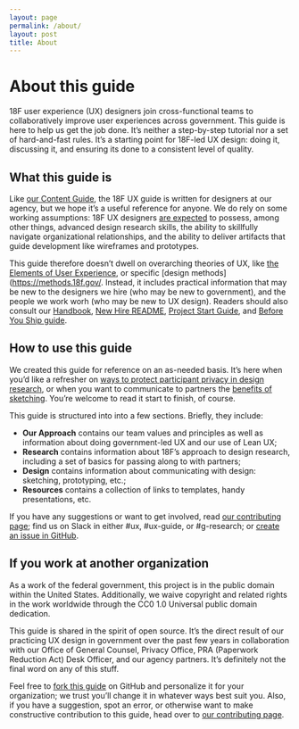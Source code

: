 ```yaml
---
layout: page
permalink: /about/
layout: post
title: About
---
```



# About this guide

18F user experience (UX) designers join cross-functional teams to collaboratively improve user experiences across government. This guide is here to help us get the job done. It’s neither a step-by-step tutorial nor a set of hard-and-fast rules. It’s a starting point for 18F-led UX design: doing it, discussing it, and ensuring its done to a consistent level of quality.

## What this guide is

Like [our Content Guide](https://content-guide.18f.gov/how-to-use-this-guide/), the 18F UX guide is written for designers at our agency, but we hope it’s a useful reference for anyone. We do rely on some working assumptions: 18F UX designers [are expected](https://docs.google.com/document/d/1xQGIdKoxmOzwyb6Ma-eRkMmk0ic8ugDIDd_I-h2X1cU/edit#) to possess, among other things, advanced design research skills, the ability to skillfully navigate organizational relationships, and the ability to deliver artifacts that guide development like wireframes and prototypes.

This guide therefore doesn’t dwell on overarching theories of UX, like [the Elements of User Experience](http://www.jjg.net/elements/pdf/elements.pdf), or specific [design methods](https://methods.18f.gov/. Instead, it includes practical information that may be new to the designers we hire (who may be new to government), and the people we work worh (who may be new to UX design). Readers should also consult our [Handbook](https://handbook.18f.gov/), [New Hire README](https://docs.google.com/document/d/19naJ8wgVo_hnv_nUy2WWyzH6DJwXXgenD0QpsZmOSe0/edit#), [Project Start Guide](https://docs.google.com/document/d/1jFGksReKrt2PY_QVe7fj1aOCcyjHlGPf5hkKgv7nuMA/edit?pli=1#), and [Before You Ship guide](https://before-you-ship.18f.gov/).

## How to use this guide

We created this guide for reference on an as-needed basis. It’s here when you’d like a refresher on [ways to protect participant privacy in design research](https://github.com/18F/ux-guide/blob/master/_pages/research/privacy.md), or when you want to communicate to partners the [benefits of sketching](https://docs.google.com/document/d/1oMW_O-2f7PmT9S8Rxm2fMgfmFUSEUmdbFe9oivEah1c/edit). You’re welcome to read it start to finish, of course.

This guide is structured into into a few sections. Briefly, they include:

- **Our Approach** contains our team values and principles as well as information about doing government-led UX and our use of Lean UX;
- **Research** contains information about 18F’s approach to design research, including a set of basics for passing along to with partners;
- **Design** contains information about communicating with design: sketching, prototyping, etc.;
- **Resources** contains a collection of links to templates, handy presentations, etc.

If you have any suggestions or want to get involved, read [our contributing page](https://github.com/18F/ux-guide/blob/master/CONTRIBUTING.md#non-18F-contributors); find us on Slack in either #ux, #ux-guide, or #g-research; or [create an issue in GitHub](https://github.com/18F/ux-guide/issues).

## If you work at another organization

As a work of the federal government, this project is in the public domain within the United States. Additionally, we waive copyright and related rights in the work worldwide through the CC0 1.0 Universal public domain dedication.

This guide is shared in the spirit of open source. It’s the direct result of our practicing UX design in government over the past few years in collaboration with our Office of General Counsel, Privacy Office, PRA (Paperwork Reduction Act) Desk Officer, and our agency partners. It’s definitely not the final word on any of this stuff. 

Feel free to [fork this guide](https://help.github.com/articles/fork-a-repo/) on GitHub and personalize it for your organization; we trust you’ll change it in whatever ways best suit you. Also, if you have a suggestion, spot an error, or otherwise want to make constructive contribution to this guide, head over to [our contributing page](https://github.com/18F/ux-guide/blob/master/CONTRIBUTING.md#non-18F-contributors).
